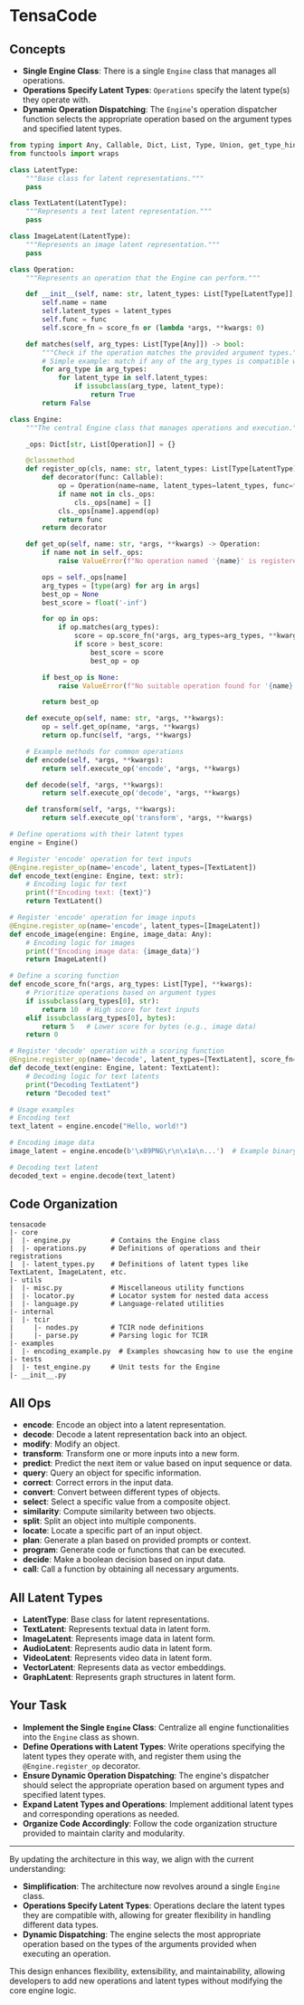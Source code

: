 # TensaCode

## Concepts

- **Single Engine Class**: There is a single `Engine` class that manages all operations.
- **Operations Specify Latent Types**: `Operations` specify the latent type(s) they operate with.
- **Dynamic Operation Dispatching**: The `Engine`'s operation dispatcher function selects the appropriate operation based on the argument types and specified latent types.

```python
from typing import Any, Callable, Dict, List, Type, Union, get_type_hints
from functools import wraps

class LatentType:
    """Base class for latent representations."""
    pass

class TextLatent(LatentType):
    """Represents a text latent representation."""
    pass

class ImageLatent(LatentType):
    """Represents an image latent representation."""
    pass

class Operation:
    """Represents an operation that the Engine can perform."""

    def __init__(self, name: str, latent_types: List[Type[LatentType]], func: Callable, score_fn: Callable = None):
        self.name = name
        self.latent_types = latent_types
        self.func = func
        self.score_fn = score_fn or (lambda *args, **kwargs: 0)

    def matches(self, arg_types: List[Type[Any]]) -> bool:
        """Check if the operation matches the provided argument types."""
        # Simple example: match if any of the arg_types is compatible with the latent_types.
        for arg_type in arg_types:
            for latent_type in self.latent_types:
                if issubclass(arg_type, latent_type):
                    return True
        return False

class Engine:
    """The central Engine class that manages operations and execution."""

    _ops: Dict[str, List[Operation]] = {}

    @classmethod
    def register_op(cls, name: str, latent_types: List[Type[LatentType]], score_fn: Callable = None):
        def decorator(func: Callable):
            op = Operation(name=name, latent_types=latent_types, func=func, score_fn=score_fn)
            if name not in cls._ops:
                cls._ops[name] = []
            cls._ops[name].append(op)
            return func
        return decorator

    def get_op(self, name: str, *args, **kwargs) -> Operation:
        if name not in self._ops:
            raise ValueError(f"No operation named '{name}' is registered.")

        ops = self._ops[name]
        arg_types = [type(arg) for arg in args]
        best_op = None
        best_score = float('-inf')

        for op in ops:
            if op.matches(arg_types):
                score = op.score_fn(*args, arg_types=arg_types, **kwargs)
                if score > best_score:
                    best_score = score
                    best_op = op

        if best_op is None:
            raise ValueError(f"No suitable operation found for '{name}' with argument types {arg_types}.")

        return best_op

    def execute_op(self, name: str, *args, **kwargs):
        op = self.get_op(name, *args, **kwargs)
        return op.func(self, *args, **kwargs)

    # Example methods for common operations
    def encode(self, *args, **kwargs):
        return self.execute_op('encode', *args, **kwargs)

    def decode(self, *args, **kwargs):
        return self.execute_op('decode', *args, **kwargs)

    def transform(self, *args, **kwargs):
        return self.execute_op('transform', *args, **kwargs)

# Define operations with their latent types
engine = Engine()

# Register 'encode' operation for text inputs
@Engine.register_op(name='encode', latent_types=[TextLatent])
def encode_text(engine: Engine, text: str):
    # Encoding logic for text
    print(f"Encoding text: {text}")
    return TextLatent()

# Register 'encode' operation for image inputs
@Engine.register_op(name='encode', latent_types=[ImageLatent])
def encode_image(engine: Engine, image_data: Any):
    # Encoding logic for images
    print(f"Encoding image data: {image_data}")
    return ImageLatent()

# Define a scoring function
def encode_score_fn(*args, arg_types: List[Type], **kwargs):
    # Prioritize operations based on argument types
    if issubclass(arg_types[0], str):
        return 10  # High score for text inputs
    elif issubclass(arg_types[0], bytes):
        return 5   # Lower score for bytes (e.g., image data)
    return 0

# Register 'decode' operation with a scoring function
@Engine.register_op(name='decode', latent_types=[TextLatent], score_fn=encode_score_fn)
def decode_text(engine: Engine, latent: TextLatent):
    # Decoding logic for text latents
    print("Decoding TextLatent")
    return "Decoded text"

# Usage examples
# Encoding text
text_latent = engine.encode("Hello, world!")

# Encoding image data
image_latent = engine.encode(b'\x89PNG\r\n\x1a\n...')  # Example binary data

# Decoding text latent
decoded_text = engine.decode(text_latent)
```

## Code Organization

```plaintext
tensacode
|- core
|  |- engine.py          # Contains the Engine class
|  |- operations.py      # Definitions of operations and their registrations
|  |- latent_types.py    # Definitions of latent types like TextLatent, ImageLatent, etc.
|- utils
|  |- misc.py            # Miscellaneous utility functions
|  |- locator.py         # Locator system for nested data access
|  |- language.py        # Language-related utilities
|- internal
|  |- tcir
|     |- nodes.py        # TCIR node definitions
|     |- parse.py        # Parsing logic for TCIR
|- examples
|  |- encoding_example.py  # Examples showcasing how to use the engine
|- tests
|  |- test_engine.py     # Unit tests for the Engine
|- __init__.py
```

## All Ops

- **encode**: Encode an object into a latent representation.
- **decode**: Decode a latent representation back into an object.
- **modify**: Modify an object.
- **transform**: Transform one or more inputs into a new form.
- **predict**: Predict the next item or value based on input sequence or data.
- **query**: Query an object for specific information.
- **correct**: Correct errors in the input data.
- **convert**: Convert between different types of objects.
- **select**: Select a specific value from a composite object.
- **similarity**: Compute similarity between two objects.
- **split**: Split an object into multiple components.
- **locate**: Locate a specific part of an input object.
- **plan**: Generate a plan based on provided prompts or context.
- **program**: Generate code or functions that can be executed.
- **decide**: Make a boolean decision based on input data.
- **call**: Call a function by obtaining all necessary arguments.

## All Latent Types

- **LatentType**: Base class for latent representations.
- **TextLatent**: Represents textual data in latent form.
- **ImageLatent**: Represents image data in latent form.
- **AudioLatent**: Represents audio data in latent form.
- **VideoLatent**: Represents video data in latent form.
- **VectorLatent**: Represents data as vector embeddings.
- **GraphLatent**: Represents graph structures in latent form.

## Your Task

- **Implement the Single `Engine` Class**: Centralize all engine functionalities into the `Engine` class as shown.
- **Define Operations with Latent Types**: Write operations specifying the latent types they operate with, and register them using the `@Engine.register_op` decorator.
- **Ensure Dynamic Operation Dispatching**: The engine's dispatcher should select the appropriate operation based on argument types and specified latent types.
- **Expand Latent Types and Operations**: Implement additional latent types and corresponding operations as needed.
- **Organize Code Accordingly**: Follow the code organization structure provided to maintain clarity and modularity.

---

By updating the architecture in this way, we align with the current understanding:

- **Simplification**: The architecture now revolves around a single `Engine` class.
- **Operations Specify Latent Types**: Operations declare the latent types they are compatible with, allowing for greater flexibility in handling different data types.
- **Dynamic Dispatching**: The engine selects the most appropriate operation based on the types of the arguments provided when executing an operation.

This design enhances flexibility, extensibility, and maintainability, allowing developers to add new operations and latent types without modifying the core engine logic.